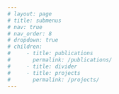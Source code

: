 ```yaml
---
# layout: page
# title: submenus
# nav: true
# nav_order: 8
# dropdown: true
# children: 
#     - title: publications
#       permalink: /publications/
#     - title: divider
#     - title: projects
#       permalink: /projects/
---
```

